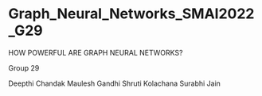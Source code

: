 # Graph_Neural_Networks_SMAI2022_G29
HOW POWERFUL ARE GRAPH NEURAL NETWORKS?

Group 29

Deepthi Chandak
Maulesh Gandhi
Shruti Kolachana
Surabhi Jain
